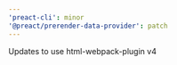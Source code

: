 ```yaml
---
'preact-cli': minor
'@preact/prerender-data-provider': patch
---
```


Updates to use html-webpack-plugin v4
